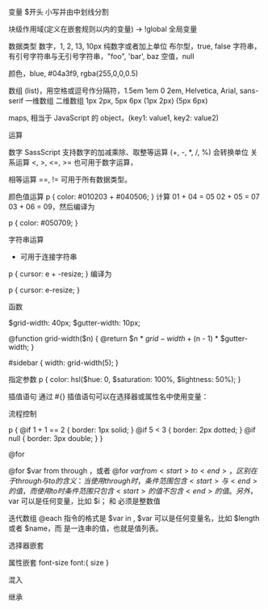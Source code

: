 变量
$开头 小写并由中划线分割

块级作用域(定义在嵌套规则以内的变量) -> !global 全局变量

数据类型
数字，1, 2, 13, 10px  纯数字或者加上单位
布尔型，true, false
字符串，有引号字符串与无引号字符串，"foo", 'bar', baz
空值，null

颜色，blue, #04a3f9, rgba(255,0,0,0.5)

数组 (list)，用空格或逗号作分隔符，1.5em 1em 0 2em, Helvetica, Arial, sans-serif
一维数组 
二维数组 1px 2px, 5px 6px  (1px 2px) (5px 6px)


maps, 相当于 JavaScript 的 object，(key1: value1, key2: value2)


运算

数字
SassScript 支持数字的加减乘除、取整等运算 (+, -, *, /, %) 会转换单位
关系运算 <, >, <=, >= 也可用于数字运算，

相等运算 ==, != 可用于所有数据类型。

颜色值运算
p {
  color: #010203 + #040506;
}
计算 01 + 04 = 05 02 + 05 = 07 03 + 06 = 09，然后编译为

p {
  color: #050709; }

字符串运算

+ 可用于连接字符串

p {
  cursor: e + -resize;
}
编译为

p {
  cursor: e-resize; }


函数

$grid-width: 40px;
$gutter-width: 10px;

@function grid-width($n) {
  @return $n * $grid-width + ($n - 1) * $gutter-width;
}

#sidebar { width: grid-width(5); }

指定参数
p {
  color: hsl($hue: 0, $saturation: 100%, $lightness: 50%);
}

插值语句
通过 #{} 插值语句可以在选择器或属性名中使用变量：

流程控制

p {
  @if 1 + 1 == 2 { border: 1px solid; }
  @if 5 < 3 { border: 2px dotted; }
  @if null  { border: 3px double; }
}

@for

@for $var from <start> through <end>，或者 @for $var from <start> to <end>，区别在于 through 与 to 的含义：当使用 through 时，条件范围包含 <start> 与 <end> 的值，而使用 to 时条件范围只包含 <start> 的值不包含 <end> 的值。另外，$var 可以是任何变量，比如 $i；<start> 和 <end> 必须是整数值

迭代数组
@each 指令的格式是 $var in <list>, $var 可以是任何变量名，比如 $length 或者 $name，而 <list> 是一连串的值，也就是值列表。



选择器嵌套

属性嵌套
font-size 
font:{
  size
}

混入

继承

